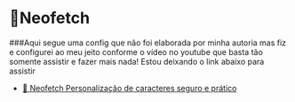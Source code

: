 # 🔰Neofetch
###Aqui segue uma config que não foi elaborada por minha autoria mas fiz e configurei ao meu jeito conforme o vídeo no youtube
que basta tão somente assistir e fazer mais nada!
Estou deixando o link abaixo para assistir
- [🔵 Neofetch Personalização de caracteres seguro e prático](https://www.youtube.com/watch?v=aXNHP30ORNM&t=29s)<br/>
